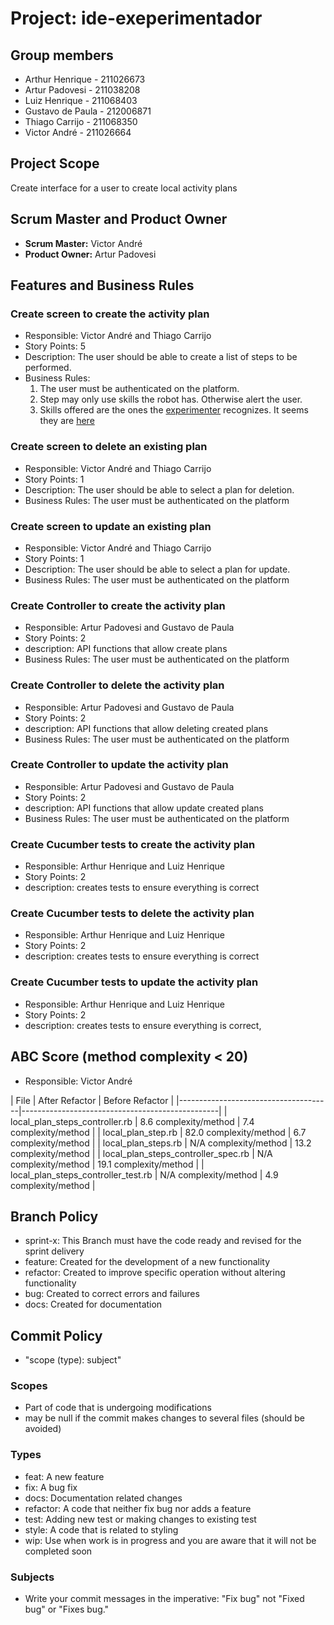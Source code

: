 # Project: ide-exeperimentador

## Group members

- Arthur Henrique - 211026673
- Artur Padovesi - 211038208
- Luiz Henrique - 211068403
- Gustavo de Paula - 212006871
- Thiago Carrijo - 211068350
- Victor André - 211026664

## Project Scope

Create interface for a user to create local activity plans

## Scrum Master and Product Owner

- **Scrum Master:** Victor André
- **Product Owner:** Artur Padovesi

## Features and Business Rules

### Create screen to create the activity plan

- Responsible: Victor André and Thiago Carrijo
- Story Points: 5
- Description: The user should be able to create a list of steps to be performed.
- Business Rules:
    1. The user must be authenticated on the platform.
    2. Step may only use skills the robot has. Otherwise alert the user.
    3. Skills offered are the ones the [experimenter](https://github.com/VicenteMoraes/robotics_sim) recognizes. It seems they are [here](https://github.com/VicenteMoraes/skill_library)

### Create screen to delete an existing plan

- Responsible: Victor André and Thiago Carrijo
- Story Points: 1
- Description: The user should be able to select a plan for deletion.
- Business Rules: The user must be authenticated on the platform

### Create screen to update an existing plan

- Responsible: Victor André and Thiago Carrijo
- Story Points: 1
- Description: The user should be able to select a plan for update.
- Business Rules: The user must be authenticated on the platform

### Create Controller to create the activity plan

- Responsible: Artur Padovesi and Gustavo de Paula
- Story Points: 2
- description: API functions that allow create plans
- Business Rules: The user must be authenticated on the platform

### Create Controller to delete the activity plan

- Responsible: Artur Padovesi and Gustavo de Paula
- Story Points: 2
- description: API functions that allow deleting created plans
- Business Rules: The user must be authenticated on the platform

### Create Controller to update the activity plan

- Responsible: Artur Padovesi and Gustavo de Paula
- Story Points: 2
- description: API functions that allow update created plans
- Business Rules: The user must be authenticated on the platform

### Create Cucumber tests to create the activity plan

- Responsible: Arthur Henrique and Luiz Henrique
- Story Points: 2
- description: creates tests to ensure everything is correct

### Create Cucumber tests to delete the activity plan

- Responsible: Arthur Henrique and Luiz Henrique
- Story Points: 2
- description: creates tests to ensure everything is correct

### Create Cucumber tests to update the activity plan

- Responsible: Arthur Henrique and Luiz Henrique
- Story Points: 2
- description: creates tests to ensure everything is correct,

## ABC Score (method complexity < 20)

- Responsible: Victor André

|              File                    |     After Refactor     |    Before Refactor     |
|--------------------------------------|-------------------------------------------------|
| local_plan_steps_controller.rb       | 8.6 complexity/method  | 7.4 complexity/method  |
| local_plan_step.rb                   | 82.0 complexity/method | 6.7 complexity/method  |
| local_plan_steps.rb                  | N/A complexity/method  | 13.2 complexity/method |
| local_plan_steps_controller_spec.rb  | N/A complexity/method  | 19.1 complexity/method |
| local_plan_steps_controller_test.rb  | N/A complexity/method  |  4.9 complexity/method |

## Branch Policy

- sprint-x: This Branch must have the code ready and revised for the sprint delivery
- feature: Created for the development of a new functionality
- refactor: Created to improve specific operation without altering functionality
- bug: Created to correct errors and failures
- docs: Created for documentation

## Commit Policy

- "scope (type): subject"

### Scopes

- Part of code that is undergoing modifications
- may be null if the commit makes changes to several files (should be avoided)

### Types

- feat: A new feature
- fix: A bug fix
- docs: Documentation related changes
- refactor: A code that neither fix bug nor adds a feature
- test: Adding new test or making changes to existing test
- style: A code that is related to styling
- wip: Use when work is in progress and you are aware that it will not be completed soon

### Subjects

- Write your commit messages in the imperative: "Fix bug" not "Fixed bug" or "Fixes bug."
